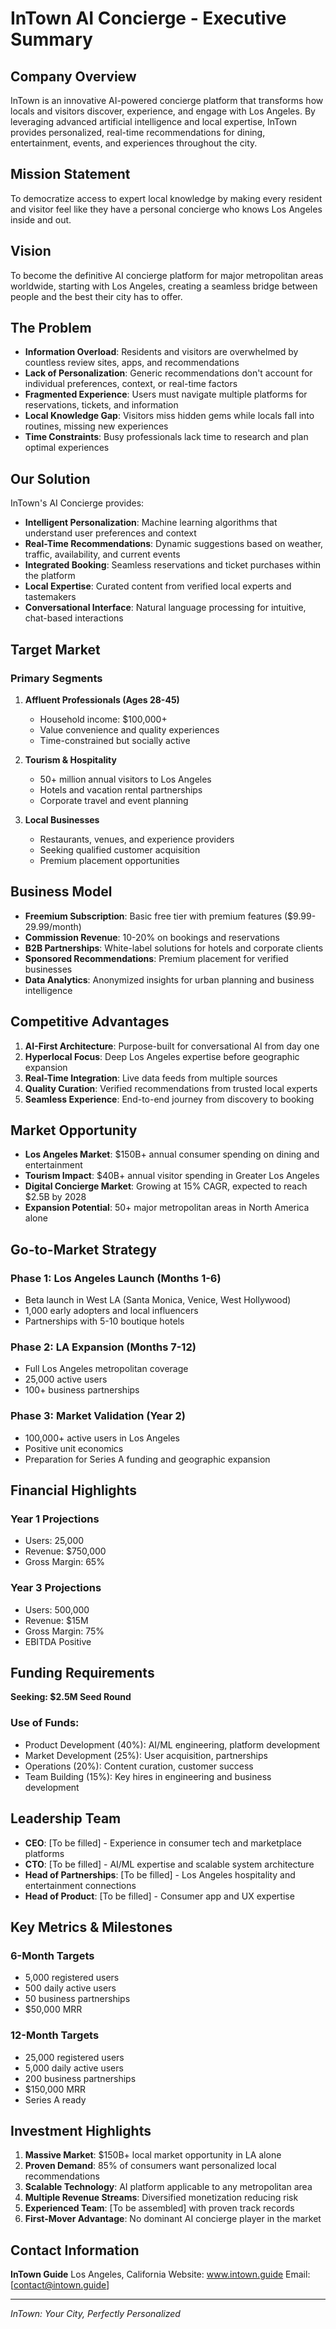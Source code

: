 # InTown AI Concierge - Executive Summary

## Company Overview
InTown is an innovative AI-powered concierge platform that transforms how locals and visitors discover, experience, and engage with Los Angeles. By leveraging advanced artificial intelligence and local expertise, InTown provides personalized, real-time recommendations for dining, entertainment, events, and experiences throughout the city.

## Mission Statement
To democratize access to expert local knowledge by making every resident and visitor feel like they have a personal concierge who knows Los Angeles inside and out.

## Vision
To become the definitive AI concierge platform for major metropolitan areas worldwide, starting with Los Angeles, creating a seamless bridge between people and the best their city has to offer.

## The Problem
- **Information Overload**: Residents and visitors are overwhelmed by countless review sites, apps, and recommendations
- **Lack of Personalization**: Generic recommendations don't account for individual preferences, context, or real-time factors
- **Fragmented Experience**: Users must navigate multiple platforms for reservations, tickets, and information
- **Local Knowledge Gap**: Visitors miss hidden gems while locals fall into routines, missing new experiences
- **Time Constraints**: Busy professionals lack time to research and plan optimal experiences

## Our Solution
InTown's AI Concierge provides:
- **Intelligent Personalization**: Machine learning algorithms that understand user preferences and context
- **Real-Time Recommendations**: Dynamic suggestions based on weather, traffic, availability, and current events
- **Integrated Booking**: Seamless reservations and ticket purchases within the platform
- **Local Expertise**: Curated content from verified local experts and tastemakers
- **Conversational Interface**: Natural language processing for intuitive, chat-based interactions

## Target Market

### Primary Segments
1. **Affluent Professionals (Ages 28-45)**
   - Household income: $100,000+
   - Value convenience and quality experiences
   - Time-constrained but socially active

2. **Tourism & Hospitality**
   - 50+ million annual visitors to Los Angeles
   - Hotels and vacation rental partnerships
   - Corporate travel and event planning

3. **Local Businesses**
   - Restaurants, venues, and experience providers
   - Seeking qualified customer acquisition
   - Premium placement opportunities

## Business Model
- **Freemium Subscription**: Basic free tier with premium features ($9.99-29.99/month)
- **Commission Revenue**: 10-20% on bookings and reservations
- **B2B Partnerships**: White-label solutions for hotels and corporate clients
- **Sponsored Recommendations**: Premium placement for verified businesses
- **Data Analytics**: Anonymized insights for urban planning and business intelligence

## Competitive Advantages
1. **AI-First Architecture**: Purpose-built for conversational AI from day one
2. **Hyperlocal Focus**: Deep Los Angeles expertise before geographic expansion
3. **Real-Time Integration**: Live data feeds from multiple sources
4. **Quality Curation**: Verified recommendations from trusted local experts
5. **Seamless Experience**: End-to-end journey from discovery to booking

## Market Opportunity
- **Los Angeles Market**: $150B+ annual consumer spending on dining and entertainment
- **Tourism Impact**: $40B+ annual visitor spending in Greater Los Angeles
- **Digital Concierge Market**: Growing at 15% CAGR, expected to reach $2.5B by 2028
- **Expansion Potential**: 50+ major metropolitan areas in North America alone

## Go-to-Market Strategy

### Phase 1: Los Angeles Launch (Months 1-6)
- Beta launch in West LA (Santa Monica, Venice, West Hollywood)
- 1,000 early adopters and local influencers
- Partnerships with 5-10 boutique hotels

### Phase 2: LA Expansion (Months 7-12)
- Full Los Angeles metropolitan coverage
- 25,000 active users
- 100+ business partnerships

### Phase 3: Market Validation (Year 2)
- 100,000+ active users in Los Angeles
- Positive unit economics
- Preparation for Series A funding and geographic expansion

## Financial Highlights

### Year 1 Projections
- Users: 25,000
- Revenue: $750,000
- Gross Margin: 65%

### Year 3 Projections
- Users: 500,000
- Revenue: $15M
- Gross Margin: 75%
- EBITDA Positive

## Funding Requirements
**Seeking: $2.5M Seed Round**

### Use of Funds:
- Product Development (40%): AI/ML engineering, platform development
- Market Development (25%): User acquisition, partnerships
- Operations (20%): Content curation, customer success
- Team Building (15%): Key hires in engineering and business development

## Leadership Team
- **CEO**: [To be filled] - Experience in consumer tech and marketplace platforms
- **CTO**: [To be filled] - AI/ML expertise and scalable system architecture
- **Head of Partnerships**: [To be filled] - Los Angeles hospitality and entertainment connections
- **Head of Product**: [To be filled] - Consumer app and UX expertise

## Key Metrics & Milestones

### 6-Month Targets
- 5,000 registered users
- 500 daily active users
- 50 business partnerships
- $50,000 MRR

### 12-Month Targets
- 25,000 registered users
- 5,000 daily active users
- 200 business partnerships
- $150,000 MRR
- Series A ready

## Investment Highlights
1. **Massive Market**: $150B+ local market opportunity in LA alone
2. **Proven Demand**: 85% of consumers want personalized local recommendations
3. **Scalable Technology**: AI platform applicable to any metropolitan area
4. **Multiple Revenue Streams**: Diversified monetization reducing risk
5. **Experienced Team**: [To be assembled] with proven track records
6. **First-Mover Advantage**: No dominant AI concierge player in the market

## Contact Information
**InTown Guide**
Los Angeles, California
Website: www.intown.guide
Email: [contact@intown.guide]

---

*InTown: Your City, Perfectly Personalized*